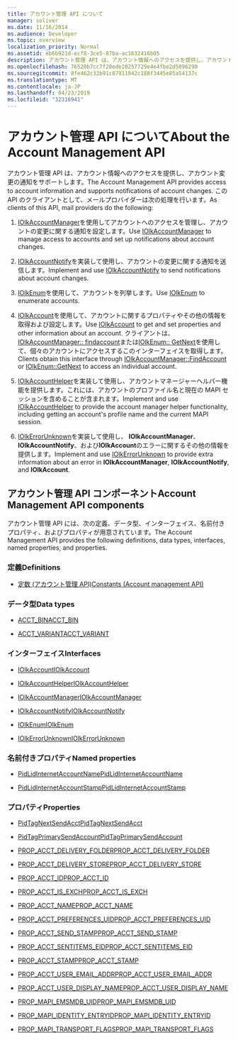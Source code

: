 ```yaml
---
title: アカウント管理 API について
manager: soliver
ms.date: 11/16/2014
ms.audience: Developer
ms.topic: overview
localization_priority: Normal
ms.assetid: eb6b921d-ecf8-3ce5-87ba-ac1632416b05
description: アカウント管理 API は、アカウント情報へのアクセスを提供し、アカウント変更の通知をサポートします。 この API のクライアントとして、メールプロバイダーは次の処理を行います。
ms.openlocfilehash: 76520b7cc7f28ede28257729e4e4fbe2d5096290
ms.sourcegitcommit: 8fe462c32b91c87911942c188f3445e85a54137c
ms.translationtype: MT
ms.contentlocale: ja-JP
ms.lasthandoff: 04/23/2019
ms.locfileid: "32316941"
---
```

# <a name="about-the-account-management-api"></a><span data-ttu-id="4befc-104">アカウント管理 API について</span><span class="sxs-lookup"><span data-stu-id="4befc-104">About the Account Management API</span></span>

<span data-ttu-id="4befc-105">アカウント管理 API は、アカウント情報へのアクセスを提供し、アカウント変更の通知をサポートします。</span><span class="sxs-lookup"><span data-stu-id="4befc-105">The Account Management API provides access to account information and supports notifications of account changes.</span></span> <span data-ttu-id="4befc-106">この API のクライアントとして、メールプロバイダーは次の処理を行います。</span><span class="sxs-lookup"><span data-stu-id="4befc-106">As clients of this API, mail providers do the following:</span></span>
  
1. <span data-ttu-id="4befc-107">[IOlkAccountManager](iolkaccountmanager.md)を使用してアカウントへのアクセスを管理し、アカウントの変更に関する通知を設定します。</span><span class="sxs-lookup"><span data-stu-id="4befc-107">Use [IOlkAccountManager](iolkaccountmanager.md) to manage access to accounts and set up notifications about account changes.</span></span> 
    
2. <span data-ttu-id="4befc-108">[IOlkAccountNotify](iolkaccountnotify.md)を実装して使用し、アカウントの変更に関する通知を送信します。</span><span class="sxs-lookup"><span data-stu-id="4befc-108">Implement and use [IOlkAccountNotify](iolkaccountnotify.md) to send notifications about account changes.</span></span> 
    
3. <span data-ttu-id="4befc-109">[IOlkEnum](iolkenum.md)を使用して、アカウントを列挙します。</span><span class="sxs-lookup"><span data-stu-id="4befc-109">Use [IOlkEnum](iolkenum.md) to enumerate accounts.</span></span> 
    
4. <span data-ttu-id="4befc-110">[IOlkAccount](iolkaccount.md)を使用して、アカウントに関するプロパティやその他の情報を取得および設定します。</span><span class="sxs-lookup"><span data-stu-id="4befc-110">Use [IOlkAccount](iolkaccount.md) to get and set properties and other information about an account.</span></span> <span data-ttu-id="4befc-111">クライアントは、 [IOlkAccountManager:: findaccount](iolkaccountmanager-findaccount.md)または[IOlkEnum:: GetNext](iolkenum-getnext.md)を使用して、個々のアカウントにアクセスするこのインターフェイスを取得します。</span><span class="sxs-lookup"><span data-stu-id="4befc-111">Clients obtain this interface through [IOlkAccountManager::FindAccount](iolkaccountmanager-findaccount.md) or [IOlkEnum::GetNext](iolkenum-getnext.md) to access an individual account.</span></span> 
    
5. <span data-ttu-id="4befc-112">[IOlkAccountHelper](iolkaccounthelper.md)を実装して使用し、アカウントマネージャーヘルパー機能を提供します。これには、アカウントのプロファイル名と現在の MAPI セッションを含めることが含まれます。</span><span class="sxs-lookup"><span data-stu-id="4befc-112">Implement and use [IOlkAccountHelper](iolkaccounthelper.md) to provide the account manager helper functionality, including getting an account's profile name and the current MAPI session.</span></span> 
    
6. <span data-ttu-id="4befc-113">[IOlkErrorUnknown](iolkerrorunknown.md)を実装して使用し、 **IOlkAccountManager**、 **IOlkAccountNotify**、および**IOlkAccount**のエラーに関するその他の情報を提供します。</span><span class="sxs-lookup"><span data-stu-id="4befc-113">Implement and use [IOlkErrorUnknown](iolkerrorunknown.md) to provide extra information about an error in **IOlkAccountManager**, **IOlkAccountNotify**, and **IOlkAccount**.</span></span> 

##  <a name="account-management-api-components"></a><span data-ttu-id="4befc-114">アカウント管理 API コンポーネント</span><span class="sxs-lookup"><span data-stu-id="4befc-114">Account Management API components</span></span>

<span data-ttu-id="4befc-115">アカウント管理 API には、次の定義、データ型、インターフェイス、名前付きプロパティ、およびプロパティが用意されています。</span><span class="sxs-lookup"><span data-stu-id="4befc-115">The Account Management API provides the following definitions, data types, interfaces, named properties, and properties.</span></span>
  
### <a name="definitions"></a><span data-ttu-id="4befc-116">定義</span><span class="sxs-lookup"><span data-stu-id="4befc-116">Definitions</span></span>
  
- [<span data-ttu-id="4befc-117">定数 (アカウント管理 API)</span><span class="sxs-lookup"><span data-stu-id="4befc-117">Constants (Account management API)</span></span>](constants-account-management-api.md)
    
### <a name="data-types"></a><span data-ttu-id="4befc-118">データ型</span><span class="sxs-lookup"><span data-stu-id="4befc-118">Data types</span></span>
  
- [<span data-ttu-id="4befc-119">ACCT_BIN</span><span class="sxs-lookup"><span data-stu-id="4befc-119">ACCT_BIN</span></span>](acct_bin.md)
    
- [<span data-ttu-id="4befc-120">ACCT_VARIANT</span><span class="sxs-lookup"><span data-stu-id="4befc-120">ACCT_VARIANT</span></span>](acct_variant.md)
    
### <a name="interfaces"></a><span data-ttu-id="4befc-121">インターフェイス</span><span class="sxs-lookup"><span data-stu-id="4befc-121">Interfaces</span></span>
  
- [<span data-ttu-id="4befc-122">IOlkAccount</span><span class="sxs-lookup"><span data-stu-id="4befc-122">IOlkAccount</span></span>](iolkaccount.md)
    
- [<span data-ttu-id="4befc-123">IOlkAccountHelper</span><span class="sxs-lookup"><span data-stu-id="4befc-123">IOlkAccountHelper</span></span>](iolkaccounthelper.md)
    
- [<span data-ttu-id="4befc-124">IOlkAccountManager</span><span class="sxs-lookup"><span data-stu-id="4befc-124">IOlkAccountManager</span></span>](iolkaccountmanager.md)
    
- [<span data-ttu-id="4befc-125">IOlkAccountNotify</span><span class="sxs-lookup"><span data-stu-id="4befc-125">IOlkAccountNotify</span></span>](iolkaccountnotify.md)
    
- [<span data-ttu-id="4befc-126">IOlkEnum</span><span class="sxs-lookup"><span data-stu-id="4befc-126">IOlkEnum</span></span>](iolkenum.md)
    
- [<span data-ttu-id="4befc-127">IOlkErrorUnknown</span><span class="sxs-lookup"><span data-stu-id="4befc-127">IOlkErrorUnknown</span></span>](iolkerrorunknown.md)
    
### <a name="named-properties"></a><span data-ttu-id="4befc-128">名前付きプロパティ</span><span class="sxs-lookup"><span data-stu-id="4befc-128">Named properties</span></span>
  
- [<span data-ttu-id="4befc-129">PidLidInternetAccountName</span><span class="sxs-lookup"><span data-stu-id="4befc-129">PidLidInternetAccountName</span></span>](pidlidinternetaccountname.md)
    
- [<span data-ttu-id="4befc-130">PidLidInternetAccountStamp</span><span class="sxs-lookup"><span data-stu-id="4befc-130">PidLidInternetAccountStamp</span></span>](pidlidinternetaccountstamp.md)
    
### <a name="properties"></a><span data-ttu-id="4befc-131">プロパティ</span><span class="sxs-lookup"><span data-stu-id="4befc-131">Properties</span></span>
  
- [<span data-ttu-id="4befc-132">PidTagNextSendAcct</span><span class="sxs-lookup"><span data-stu-id="4befc-132">PidTagNextSendAcct</span></span>](pidtagnextsendacct.md)
    
- [<span data-ttu-id="4befc-133">PidTagPrimarySendAccount</span><span class="sxs-lookup"><span data-stu-id="4befc-133">PidTagPrimarySendAccount</span></span>](pidtagprimarysendaccount.md)
    
- [<span data-ttu-id="4befc-134">PROP_ACCT_DELIVERY_FOLDER</span><span class="sxs-lookup"><span data-stu-id="4befc-134">PROP_ACCT_DELIVERY_FOLDER</span></span>](prop_acct_delivery_folder.md)
    
- [<span data-ttu-id="4befc-135">PROP_ACCT_DELIVERY_STORE</span><span class="sxs-lookup"><span data-stu-id="4befc-135">PROP_ACCT_DELIVERY_STORE</span></span>](prop_acct_delivery_store.md)
    
- [<span data-ttu-id="4befc-136">PROP_ACCT_ID</span><span class="sxs-lookup"><span data-stu-id="4befc-136">PROP_ACCT_ID</span></span>](prop_acct_id.md)
    
- [<span data-ttu-id="4befc-137">PROP_ACCT_IS_EXCH</span><span class="sxs-lookup"><span data-stu-id="4befc-137">PROP_ACCT_IS_EXCH</span></span>](prop_acct_is_exch.md)
    
- [<span data-ttu-id="4befc-138">PROP_ACCT_NAME</span><span class="sxs-lookup"><span data-stu-id="4befc-138">PROP_ACCT_NAME</span></span>](prop_acct_name.md)
    
- [<span data-ttu-id="4befc-139">PROP_ACCT_PREFERENCES_UID</span><span class="sxs-lookup"><span data-stu-id="4befc-139">PROP_ACCT_PREFERENCES_UID</span></span>](prop_acct_preferences_uid.md)
    
- [<span data-ttu-id="4befc-140">PROP_ACCT_SEND_STAMP</span><span class="sxs-lookup"><span data-stu-id="4befc-140">PROP_ACCT_SEND_STAMP</span></span>](prop_acct_send_stamp.md)
    
- [<span data-ttu-id="4befc-141">PROP_ACCT_SENTITEMS_EID</span><span class="sxs-lookup"><span data-stu-id="4befc-141">PROP_ACCT_SENTITEMS_EID</span></span>](prop_acct_sentitems_eid.md)
    
- [<span data-ttu-id="4befc-142">PROP_ACCT_STAMP</span><span class="sxs-lookup"><span data-stu-id="4befc-142">PROP_ACCT_STAMP</span></span>](prop_acct_stamp.md)
    
- [<span data-ttu-id="4befc-143">PROP_ACCT_USER_EMAIL_ADDR</span><span class="sxs-lookup"><span data-stu-id="4befc-143">PROP_ACCT_USER_EMAIL_ADDR</span></span>](prop_acct_user_email_addr.md)
    
- [<span data-ttu-id="4befc-144">PROP_ACCT_USER_DISPLAY_NAME</span><span class="sxs-lookup"><span data-stu-id="4befc-144">PROP_ACCT_USER_DISPLAY_NAME</span></span>](prop_acct_user_display_name.md)
    
- [<span data-ttu-id="4befc-145">PROP_MAPI_EMSMDB_UID</span><span class="sxs-lookup"><span data-stu-id="4befc-145">PROP_MAPI_EMSMDB_UID</span></span>](prop_mapi_emsmdb_uid.md)
    
- [<span data-ttu-id="4befc-146">PROP_MAPI_IDENTITY_ENTRYID</span><span class="sxs-lookup"><span data-stu-id="4befc-146">PROP_MAPI_IDENTITY_ENTRYID</span></span>](prop_mapi_identity_entryid.md)
    
- [<span data-ttu-id="4befc-147">PROP_MAPI_TRANSPORT_FLAGS</span><span class="sxs-lookup"><span data-stu-id="4befc-147">PROP_MAPI_TRANSPORT_FLAGS</span></span>](prop_mapi_transport_flags.md)
    

